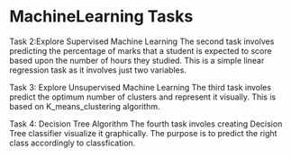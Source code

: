 # MachineLearning Tasks

Task 2:Explore Supervised Machine Learning
The second task involves predicting the percentage of marks that a student is expected to score based upon the number of hours they studied. This is a simple linear regression task as it involves just two variables.

Task 3: Explore Unsupervised Machine Learning
The third task involes predict the optimum number of clusters and represent it visually. This is based on K_means_clustering algorithm.

Task 4: Decision Tree Algorithm
The fourth task involes creating  Decision Tree classifier visualize it graphically. The purpose is to predict the right class accordingly to classfication.
